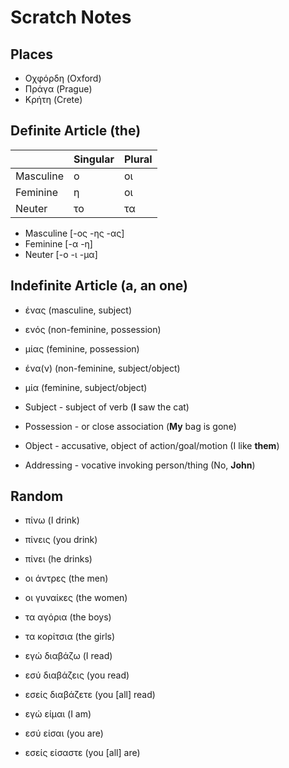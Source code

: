 # Scratch Notes

## Places

- Οχφόρδη (Oxford)
- Πράγα (Prague)
- Κρήτη (Crete)

## Definite Article (the)

|           | Singular | Plural |
| --------- | -------- | ------ |
| Masculine | ο        | οι     |
| Feminine  | η        | οι     |
| Neuter    | το       | τα     |

- Masculine [-ος -ης -ας]
- Feminine [-α -η]
- Neuter [-ο -ι -μα]

## Indefinite Article (a, an one)

- ένας (masculine, subject)
- ενός (non-feminine, possession)
- μίας (feminine, possession)
- ένα(ν) (non-feminine, subject/object)
- μία (feminine, subject/object)

- Subject - subject of verb (**I** saw the cat)
- Possession - or close association (**My** bag is gone)
- Object - accusative, object of action/goal/motion (I like **them**)
- Addressing - vocative invoking person/thing (No, **John**)

## Random

- πίνω   (I drink)
- πίνεις (you drink)
- πίνει  (he drinks)

- οι άντρες   (the men)
- οι γυναίκες (the women)
- τα αγόρια   (the boys)
- τα κορίτσια (the girls)

- εγώ   διαβάζω   (I read)
- εσύ   διαβάζεις (you read)
- εσείς διαβάζετε (you [all] read)

- εγώ   είμαι   (I am)
- εσύ   είσαι   (you are)
- εσείς είσαστε (you [all] are)